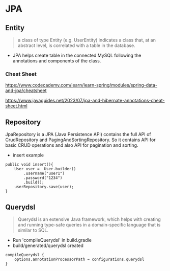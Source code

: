 # JPA

## Entity

> a class of type Entity (e.g. UserEntity) indicates a class that, at an abstract level, is correlated with a table in the database.

- JPA helps create table in the connected MySQL following the annotations and components of the class.

### Cheat Sheet

https://www.codecademy.com/learn/learn-spring/modules/spring-data-and-jpa/cheatsheet

https://www.javaguides.net/2023/07/jpa-and-hibernate-annotations-cheat-sheet.html

## Repository

JpaRepository is a JPA (Java Persistence API) contains the full API of CrudRepository and PagingAndSortingRepository. So it contains API for basic CRUD operations and also API for pagination and sorting.

- insert example

```
public void insert(){
	User user =  User.builder()
		.username("user1")
		.password("1234")
		.build();
	userRepository.save(user);
}
```

## Querydsl

> Querydsl is an extensive Java framework, which helps with creating and running type-safe queries in a domain-specific language that is similar to SQL.

- Run 'compileQuerydsl' in build.gradle
- build/generated/querydsl created

```
compileQuerydsl {
	options.annotationProcessorPath = configurations.querydsl
}
```
